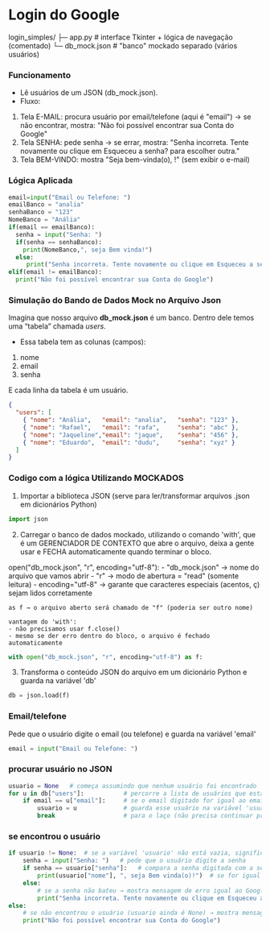 # Login do Google
login_simples/
├─ app.py          # interface Tkinter + lógica de navegação (comentado)
└─ db_mock.json    # "banco" mockado separado (vários usuários)

### Funcionamento

- Lê usuários de um JSON (db_mock.json).
- Fluxo:
1) Tela E-MAIL: procura usuário por email/telefone (aqui é "email")
-> se não encontrar, mostra: "Não foi possível encontrar sua Conta do Google"
2) Tela SENHA: pede senha
-> se errar, mostra: "Senha incorreta. Tente novamente ou clique em Esqueceu a senha? para escolher outra."
3) Tela BEM-VINDO: mostra "Seja bem-vinda(o), <Nome>!" (sem exibir o e-mail)

### Lógica Aplicada

````Python
email=input("Email ou Telefone: ")
emailBanco = "analia"
senhaBanco = "123"
NomeBanco = "Anália"
if(email == emailBanco):
  senha = input("Senha: ")
  if(senha == senhaBanco):
    print(NomeBanco,", seja Bem vinda!")
  else:
     print("Senha incorreta. Tente novamente ou clique em Esqueceu a senha? para escolher outra.") 
elif(email != emailBanco):
  print("Não foi possível encontrar sua Conta do Google")
````

### Simulação do Bando de Dados Mock no Arquivo Json

Imagina que nosso arquivo **db_mock.json** é um banco.
Dentro dele temos uma “tabela” chamada _users_. 

 * Essa tabela tem as colunas (campos):

  1. nome
  2. email
  3. senha

E cada linha da tabela é um usuário.

````Json
{
  "users": [
    { "nome": "Anália",   "email": "analia",   "senha": "123" },
    { "nome": "Rafael",   "email": "rafa",     "senha": "abc" },
    { "nome": "Jaqueline","email": "jaque",    "senha": "456" },
    { "nome": "Eduardo",  "email": "dudu",     "senha": "xyz" }
  ]
}
````

### Codigo com a lógica Utilizando MOCKADOS

1. Importar a biblioteca JSON (serve para ler/transformar arquivos .json em dicionários Python)

````python
import json   
````

2. Carregar o banco de dados mockado, utilizando o comando 'with', que é um GERENCIADOR DE CONTEXTO que abre o arquivo, deixa a gente usar e FECHA automaticamente quando terminar o bloco.

open("db_mock.json", "r", encoding="utf-8"):
    - "db_mock.json" → nome do arquivo que vamos abrir
    - "r" → modo de abertura = "read" (somente leitura)
    - encoding="utf-8" → garante que caracteres especiais (acentos, ç) sejam lidos corretamente
    
    as f → o arquivo aberto será chamado de "f" (poderia ser outro nome)
    
    vantagem do 'with':
    - não precisamos usar f.close()
    - mesmo se der erro dentro do bloco, o arquivo é fechado automaticamente

````python
with open("db_mock.json", "r", encoding="utf-8") as f:  
````

3. Transforma o conteúdo JSON do arquivo em um dicionário Python e guarda na variável 'db'

````python
db = json.load(f)
````

### Email/telefone

Pede que o usuário digite o email (ou telefone) e guarda na variável 'email'

````python
email = input("Email ou Telefone: ")  
````

### procurar usuário no JSON

````python
usuario = None   # começa assumindo que nenhum usuário foi encontrado
for u in db["users"]:           # percorre a lista de usuários que está dentro da chave "users" no JSON
    if email == u["email"]:     # se o email digitado for igual ao email de um usuário
        usuario = u             # guarda esse usuário na variável 'usuario'
        break                   # para o laço (não precisa continuar procurando)
````

### se encontrou o usuário

````python
if usuario != None:  # se a variável 'usuario' não está vazia, significa que encontrou o email no banco
    senha = input("Senha: ")   # pede que o usuário digite a senha
    if senha == usuario["senha"]:   # compara a senha digitada com a senha do banco
        print(usuario["nome"], ", seja Bem vinda(o)!")  # se for igual → mensagem de boas-vindas com o nome
    else:
        # se a senha não bateu → mostra mensagem de erro igual ao Google
        print("Senha incorreta. Tente novamente ou clique em Esqueceu a senha? para escolher outra.")
else:
    # se não encontrou o usuário (usuario ainda é None) → mostra mensagem de erro igual ao Google
    print("Não foi possível encontrar sua Conta do Google")
````
